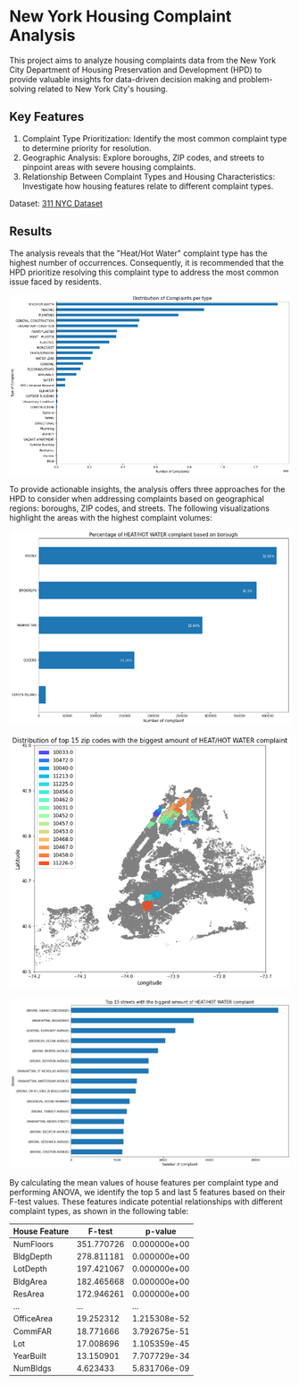 # New York Housing Complaint Analysis

This project aims to analyze housing complaints data from the New York City Department of Housing Preservation and Development (HPD) to provide valuable insights for data-driven decision making and problem-solving related to New York City's housing.

## Key Features

1. Complaint Type Prioritization: Identify the most common complaint type to determine priority for resolution.
2. Geographic Analysis: Explore boroughs, ZIP codes, and streets to pinpoint areas with severe housing complaints.
3. Relationship Between Complaint Types and Housing Characteristics: Investigate how housing features relate to different complaint types.

Dataset: [311 NYC Dataset](https://cf-courses-data.s3.us.cloud-object-storage.appdomain.cloud/IBMDeveloperSkillsNetwork-DS0720EN-SkillsNetwork/labs/Module%201/data/311_Service_Requests_from_2010_to_Present_min.csv)

## Results

The analysis reveals that the "Heat/Hot Water" complaint type has the highest number of occurrences. Consequently, it is recommended that the HPD prioritize resolving this complaint type to address the most common issue faced by residents.

   ![Complaints per Type](complaints_per_type.png)

To provide actionable insights, the analysis offers three approaches for the HPD to consider when addressing complaints based on geographical regions: boroughs, ZIP codes, and streets. The following visualizations highlight the areas with the highest complaint volumes:

![Complaints per Borough](complaint_per_borough.png)

![Complaints per 15 ZIP Codes](complaint_per_15zip.png)

![Complaints per 15 Streets](complaint_per_15streets.png)

By calculating the mean values of house features per complaint type and performing ANOVA, we identify the top 5 and last 5 features based on their F-test values. These features indicate potential relationships with different complaint types, as shown in the following table:


| House Feature  | F-test     | p-value      |
| ---------------| ---------- | ------------ |
| NumFloors      | 351.770726 | 0.000000e+00 |
| BldgDepth      | 278.811181 | 0.000000e+00 |
| LotDepth       | 197.421067 | 0.000000e+00 |
| BldgArea       | 182.465668 | 0.000000e+00 |
| ResArea        | 172.946261 | 0.000000e+00 |
| ...            | ...        | ...          |
| OfficeArea     | 19.252312  | 1.215308e-52 |
| CommFAR        | 18.771666  | 3.792675e-51 |
| Lot            | 17.008696  | 1.105359e-45 |
| YearBuilt      | 13.150901  | 7.707729e-34 |
| NumBldgs       | 4.623433   | 5.831706e-09 |
